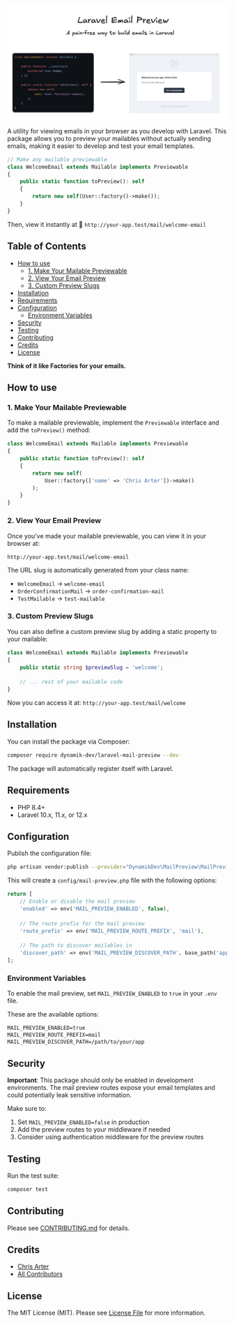 ![Laravel Mail Preview](./laravel-mail-preview.png)

A utility for viewing emails in your browser as you develop with Laravel. This package allows you to preview your mailables without actually sending emails, making it easier to develop and test your email templates.

```php
// Make any mailable previewable
class WelcomeEmail extends Mailable implements Previewable
{
    public static function toPreview(): self
    {
        return new self(User::factory()->make());
    }
}
```
Then, view it instantly at 👀 `http://your-app.test/mail/welcome-email`


## Table of Contents

- [How to use](#how-to-use)
  - [1. Make Your Mailable Previewable](#1-make-your-mailable-previewable)
  - [2. View Your Email Preview](#2-view-your-email-preview)
  - [3. Custom Preview Slugs](#3-custom-preview-slugs)
- [Installation](#installation)
- [Requirements](#requirements)
- [Configuration](#configuration)
  - [Environment Variables](#environment-variables)
- [Security](#security)
- [Testing](#testing)
- [Contributing](#contributing)
- [Credits](#credits)
- [License](#license)




**Think of it like Factories for your emails.**

## How to use

### 1. Make Your Mailable Previewable

To make a mailable previewable, implement the `Previewable` interface and add the `toPreview()` method:

```php
class WelcomeEmail extends Mailable implements Previewable
{
    public static function toPreview(): self
    {
        return new self(
            User::factory(['name' => 'Chris Arter'])->make()
        );
    }
}
```

### 2. View Your Email Preview

Once you've made your mailable previewable, you can view it in your browser at:

```
http://your-app.test/mail/welcome-email
```

The URL slug is automatically generated from your class name:
- `WelcomeEmail` → `welcome-email`
- `OrderConfirmationMail` → `order-confirmation-mail`
- `TestMailable` → `test-mailable`



### 3. Custom Preview Slugs

You can also define a custom preview slug by adding a static property to your mailable:

```php
class WelcomeEmail extends Mailable implements Previewable
{
    public static string $previewSlug = 'welcome';
    
    // ... rest of your mailable code
}
```

Now you can access it at: `http://your-app.test/mail/welcome`

## Installation

You can install the package via Composer:

```bash
composer require dynamik-dev/laravel-mail-preview --dev
```

The package will automatically register itself with Laravel.

## Requirements

- PHP 8.4+
- Laravel 10.x, 11.x, or 12.x

## Configuration

Publish the configuration file:

```bash
php artisan vendor:publish --provider="DynamikDev\MailPreview\MailPreviewServiceProvider"
```

This will create a `config/mail-preview.php` file with the following options:

```php
return [
    // Enable or disable the mail preview
    'enabled' => env('MAIL_PREVIEW_ENABLED', false),
    
    // The route prefix for the mail preview
    'route_prefix' => env('MAIL_PREVIEW_ROUTE_PREFIX', 'mail'),
    
    // The path to discover mailables in
    'discover_path' => env('MAIL_PREVIEW_DISCOVER_PATH', base_path('app')),
];
```

### Environment Variables

To enable the mail preview, set `MAIL_PREVIEW_ENABLED` to `true` in your `.env` file.

These are the available options:

```env
MAIL_PREVIEW_ENABLED=true
MAIL_PREVIEW_ROUTE_PREFIX=mail
MAIL_PREVIEW_DISCOVER_PATH=/path/to/your/app
```

## Security

**Important**: This package should only be enabled in development environments. The mail preview routes expose your email templates and could potentially leak sensitive information.

Make sure to:

1. Set `MAIL_PREVIEW_ENABLED=false` in production
2. Add the preview routes to your middleware if needed
3. Consider using authentication middleware for the preview routes

## Testing

Run the test suite:

```bash
composer test
```

## Contributing

Please see [CONTRIBUTING.md](CONTRIBUTING.md) for details.

## Credits

- [Chris Arter](https://github.com/christopherarter)
- [All Contributors](../../contributors)

## License

The MIT License (MIT). Please see [License File](LICENSE.md) for more information.
